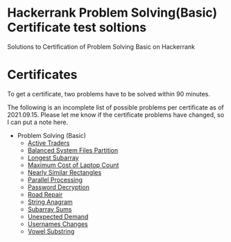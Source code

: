 # Hackerrank Problem Solving(Basic) Certificate test soltions
Solutions to Certification of Problem Solving Basic on Hackerrank

# Certificates

To get a certificate, two problems have to be solved within 90 minutes.

The following is an incomplete list of possible problems per certificate as of 2021.09.15. Please let me know if the certificate problems have changed, so I can put a note here.

- Problem Solving (Basic)
    - [Active Traders](active-traders)
    - [Balanced System Files Partition](balanced-system-files-partition)
    - [Longest Subarray](longest-subarray)
    - [Maximum Cost of Laptop Count](maximum-cost-of-laptop-count)
    - [Nearly Similar Rectangles](nearly-similar-rectangles)
    - [Parallel Processing](parallel-processing)
    - [Password Decryption](password-decryption)
    - [Road Repair](road-repair)
    - [String Anagram](string-anagram)
    - [Subarray Sums](subarray-sums)
    - [Unexpected Demand](unexpected-demand)
    - [Usernames Changes](usernames-changes)
    - [Vowel Substring](vowel-substring)
